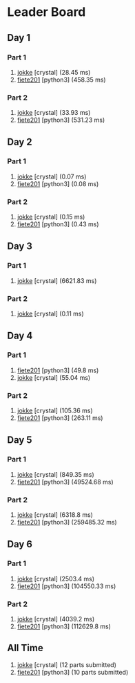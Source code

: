 # Leader Board
## Day 1

### Part 1

1. [jokke](https://github.com/jreinert/advent_of_code_2017) [crystal] (28.45 ms)
2. [fiete201](https://github.com/fiete201/aoc2017) [python3] (458.35 ms)

### Part 2

1. [jokke](https://github.com/jreinert/advent_of_code_2017) [crystal] (33.93 ms)
2. [fiete201](https://github.com/fiete201/aoc2017) [python3] (531.23 ms)

## Day 2

### Part 1

1. [jokke](https://github.com/jreinert/advent_of_code_2017) [crystal] (0.07 ms)
2. [fiete201](https://github.com/fiete201/aoc2017) [python3] (0.08 ms)

### Part 2

1. [jokke](https://github.com/jreinert/advent_of_code_2017) [crystal] (0.15 ms)
2. [fiete201](https://github.com/fiete201/aoc2017) [python3] (0.43 ms)

## Day 3

### Part 1

1. [jokke](https://github.com/jreinert/advent_of_code_2017) [crystal] (6621.83 ms)

### Part 2

1. [jokke](https://github.com/jreinert/advent_of_code_2017) [crystal] (0.11 ms)

## Day 4

### Part 1

1. [fiete201](https://github.com/fiete201/aoc2017) [python3] (49.8 ms)
2. [jokke](https://github.com/jreinert/advent_of_code_2017) [crystal] (55.04 ms)

### Part 2

1. [jokke](https://github.com/jreinert/advent_of_code_2017) [crystal] (105.36 ms)
2. [fiete201](https://github.com/fiete201/aoc2017) [python3] (263.11 ms)

## Day 5

### Part 1

1. [jokke](https://github.com/jreinert/advent_of_code_2017) [crystal] (849.35 ms)
2. [fiete201](https://github.com/fiete201/aoc2017) [python3] (49524.68 ms)

### Part 2

1. [jokke](https://github.com/jreinert/advent_of_code_2017) [crystal] (6318.8 ms)
2. [fiete201](https://github.com/fiete201/aoc2017) [python3] (259485.32 ms)

## Day 6

### Part 1

1. [jokke](https://github.com/jreinert/advent_of_code_2017) [crystal] (2503.4 ms)
2. [fiete201](https://github.com/fiete201/aoc2017) [python3] (104550.33 ms)

### Part 2

1. [jokke](https://github.com/jreinert/advent_of_code_2017) [crystal] (4039.2 ms)
2. [fiete201](https://github.com/fiete201/aoc2017) [python3] (112629.8 ms)

## All Time

1. [jokke](https://github.com/jreinert/advent_of_code_2017) [crystal] (12 parts submitted)
2. [fiete201](https://github.com/fiete201/aoc2017) [python3] (10 parts submitted)


